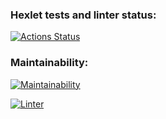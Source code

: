 ### Hexlet tests and linter status:
[![Actions Status](https://github.com/ilnur88/python-project-lvl1/workflows/hexlet-check/badge.svg)](https://github.com/ilnur88/python-project-lvl1/actions)

### Maintainability:
[![Maintainability](https://api.codeclimate.com/v1/badges/a99a88d28ad37a79dbf6/maintainability)](https://codeclimate.com/github/codeclimate/codeclimate/maintainability)

[![Linter](https://github.com/ilnur88/python-project-lvl1/actions/workflows/linter.yml/badge.svg)](https://github.com/ilnur88/python-project-lvl1/actions/workflows/linter.yml)
